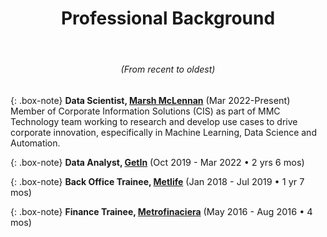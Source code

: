 <center>
<header><h1>Professional Background</h1>
</header>
<h6>(From recent to oldest)</h6>
</center>


{: .box-note}
**Data Scientist, [Marsh McLennan](https://www.marshmclennan.com)** <span style="font-size: .9rem">(Mar 2022-Present)</span>
Member of Corporate Information Solutions (CIS) as part of MMC Technology team working to research and develop use cases to drive corporate innovation, especifically in Machine Learning, Data Science and Automation. 


{: .box-note}
**Data Analyst, [GetIn](https://getin.mx)** <span style="font-size: .9rem">(Oct 2019 - Mar 2022 • 2 yrs 6 mos)</span>

{: .box-note}
**Back Office Trainee, [Metlife](https://www.metlife.com)** <span style="font-size: .9rem">(Jan 2018 - Jul 2019 • 1 yr 7 mos)</span>


{: .box-note}
**Finance Trainee, [Metrofinaciera](https://metrofinanciera.com.mx)** <span style="font-size: .9rem">(May 2016 - Aug 2016 • 4 mos)</span>
